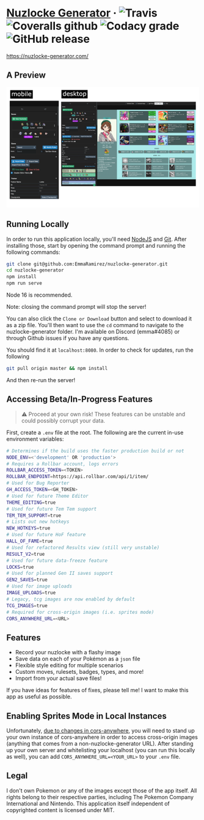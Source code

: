 # [Nuzlocke Generator](https://nuzlocke-generator.com/) · ![Travis](https://img.shields.io/travis/EmmaRamirez/nuzlocke-generator.svg?style=flat-square)  ![Coveralls github](https://img.shields.io/coveralls/github/EmmaRamirez/nuzlocke-generator.svg?style=flat-square) ![Codacy grade](https://img.shields.io/codacy/grade/0f233d64eae448a68b540e6a519cc8df?style=flat-square) ![GitHub release](https://img.shields.io/github/release/EmmaRamirez/nuzlocke-generator.svg?style=flat-square)

https://nuzlocke-generator.com/

## A Preview

![alt](./src/assets/media-six.png)

## Running Locally

In order to run this application locally, you'll need [NodeJS](https://nodejs.org/en/) and [Git](https://git-scm.com/). After installing those, start by opening the command prompt and running the following commands:

```bash
git clone git@github.com:EmmaRamirez/nuzlocke-generator.git
cd nuzlocke-generator
npm install
npm run serve
```

Node 16 is recommended.

Note: closing the command prompt will stop the server!

You can also click the `Clone or Download` button and select to download it as a zip file. You'll then want to use the `cd` command to navigate to the nuzlocke-generator folder. I'm available on Discord (emma#4085) or through Github issues if you have any questions.

You should find it at `localhost:8080`. In order to check for updates, run the following

```bash
git pull origin master && npm install
```

And then re-run the server!

## Accessing Beta/In-Progress Features

> ⚠️ Proceed at your own risk! These features can be unstable and could possibly corrupt your data.

First, create a `.env` file at the root. The following are the current in-use environment variables:

```bash
# Determines if the build uses the faster production build or not
NODE_ENV=<'development' OR 'production'>
# Requires a Rollbar account, logs errors
ROLLBAR_ACCESS_TOKEN=<TOKEN>
ROLLBAR_ENDPOINT=https://api.rollbar.com/api/1/item/
# Used for Bug Reporter
GH_ACCESS_TOKEN=<GH_TOKEN>
# Used for future Theme Editor
THEME_EDITING=true
# Used for future Tem Tem support
TEM_TEM_SUPPORT=true
# Lists out new hotkeys
NEW_HOTKEYS=true
# Used for future HoF feature
HALL_OF_FAME=true
# Used for refactored Results view (still very unstable)
RESULT_V2=true
# Used for future data-freeze feature
LOCKS=true
# Used for planned Gen II saves support
GEN2_SAVES=true
# Used for image uploads
IMAGE_UPLOADS=true
# Legacy, tcg images are now enabled by default
TCG_IMAGES=true
# Required for cross-origin images (i.e. sprites mode)
CORS_ANYWHERE_URL=<URL>
```

## Features

- Record your nuzlocke with a flashy image
- Save data on each of your Pokémon as a `json` file
- Flexible style editing for multiple scenarios
- Custom moves, rulesets, badges, types, and more!
- Import from your actual save files!

If you have ideas for features of fixes, please tell me! I want to make this app as useful as possible.

## Enabling Sprites Mode in Local Instances

Unfortunately, [due to changes in cors-anywhere](https://github.com/Rob--W/cors-anywhere/issues/301), you will need to stand up your own instance of cors-anywhere in order to access cross-origin images (anything that comes from a non-nuzlocke-generator URL). After standing up your own server and whitelisting your localhost (you can run this locally as well), you can add `CORS_ANYWHERE_URL=<YOUR_URL>` to your `.env` file.

## Legal

I don't own Pokemon or any of the images except those of the app itself. All rights belong to their respective parties, including The Pokemon Company International and Nintendo. This application itself independent of copyrighted content is licensed under MIT.
